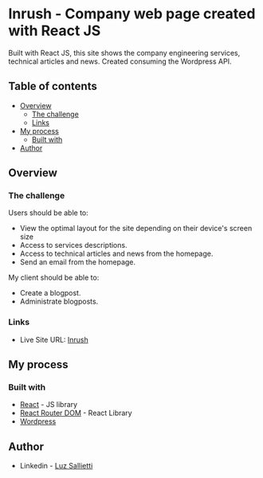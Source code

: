 # Inrush - Company web page created with React JS

Built with React JS, this site shows the company engineering services, technical articles and news. Created consuming the Wordpress API. 

## Table of contents

- [Overview](#overview)
  - [The challenge](#the-challenge)
  - [Links](#links)
- [My process](#my-process)
  - [Built with](#built-with)
- [Author](#author)

## Overview

### The challenge

Users should be able to:

- View the optimal layout for the site depending on their device's screen size
- Access to services descriptions.
- Access to technical articles and news from the homepage.
- Send an email from the homepage.

My client should be able to:

- Create a blogpost.
- Administrate blogposts.

### Links

- Live Site URL: [Inrush](https://inrush-site-luzsallietti.vercel.app/)

## My process

### Built with

- [React](https://reactjs.org/) - JS library
- [React Router DOM](https://reactrouter.com/) - React Library
- [Wordpress](https://wordpress.org/)

## Author

- Linkedin - [Luz Sallietti](https://linkedin.com/in/luzsallietti)
